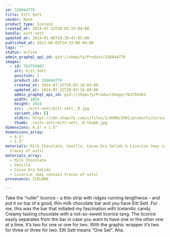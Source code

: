```yaml
---
id: 326844779
title: Eitt Sett
vendor: None
product_type: Iceland
created_at: 2014-07-22T20:02:15-04:00
handle: eitt-sett
updated_at: 2024-01-06T19:39:47-05:00
published_at: 2011-06-02T14:33:00-04:00
tags: ""
status: active
admin_graphql_api_id: gid://shopify/Product/326844779
images:
  - id: 763750483
    alt: Eitt Sett
    position: 1
    product_id: 326844779
    created_at: 2014-07-22T20:02:16-04:00
    updated_at: 2014-07-22T20:02:16-04:00
    admin_graphql_api_id: gid://shopify/ProductImage/763750483
    width: 1024
    height: 1024
    src: ./eitt-sett/eitt-sett__0.jpg
    variant_ids: []
    oldSrc: https://cdn.shopify.com/s/files/1/0589/2901/products/sirius_eittsett.jpeg?v=1406073736
    thumb: ./eitt-sett/eitt-sett__0-thumb.jpg
dimensions: 6.5" x 1.5"
dimensions_array:
  - 6.5"
  - 1.5"
materials: Milk Chocolate, Vanilla, Cocoa Dry Solids & Licorice (may contain
  traces of nuts)
materials_array:
  - Milk Chocolate
  - Vanilla
  - Cocoa Dry Solids
  - Licorice (may contain traces of nuts)
provenance: ICELAND

---
```


Take the “ruller” licorice - a thin strip with ridges running lengthwise - and put it on top of a good, thin milk chocolate bar and you have Eitt Sett. For me, this was the bar that initiated my fascination with Icelandic candy. Creamy tasting chocolate with a not-so-sweet licorice tang. The licorice easily separates from the bar in case you want to have one or the other one at a time. It’s two for one or one for two. With the graphic wrapper it’s two for three or three for two. Eitt Sett means “One Set”. Aha.